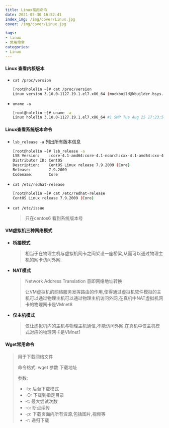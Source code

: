 ```yaml
---
title: Linux常用命令
date: 2021-05-30 16:52:41
index_img: /img/cover/Linux.jpg
cover: /img/cover/Linux.jpg

tags:
- linux
- 常用命令
categories:
- Linux
---
```


#### Linux 查看内核版本

* `cat /proc/version`

  ```sh
  [root@holelin ~]# cat /proc/version
  Linux version 3.10.0-1127.19.1.el7.x86_64 (mockbuild@kbuilder.bsys.centos.org) (gcc version 4.8.5 20150623 (Red Hat 4.8.5-39) (GCC) ) #1 SMP Tue Aug 25 17:23:54 UTC 2020
  ```

* `uname -a`

  ```sh
  [root@holelin ~]# uname -a
  Linux holelin 3.10.0-1127.19.1.el7.x86_64 #1 SMP Tue Aug 25 17:23:54 UTC 2020 x86_64 x86_64 x86_64 GNU/Linux
  ```

#### Linux查看系统版本命令

* `lsb_release -a` 列出所有版本信息

  ```sh
  [root@holelin ~]# lsb_release -a
  LSB Version:    :core-4.1-amd64:core-4.1-noarch:cxx-4.1-amd64:cxx-4.1-noarch:desktop-4.1-amd64:desktop-4.1-noarch:languages-4.1-amd64:languages-4.1-noarch:printing-4.1-amd64:printing-4.1-noarch
  Distributor ID: CentOS
  Description:    CentOS Linux release 7.9.2009 (Core)
  Release:        7.9.2009
  Codename:       Core
  
  ```

* `cat /etc/redhat-release `

  ```sh
  [root@holelin ~]# cat /etc/redhat-release
  CentOS Linux release 7.9.2009 (Core)
  ```

* `cat /etc/issue`

  > 只在centos6 看到系统版本号

#### VM虚拟机三种网络模式

* **桥接模式**

  > 相当于在物理主机与虚拟机网卡之间架设一座桥梁,从而可以通过物理主机的网卡访问外网.

* **NAT模式**

  > Network Address Translation 意即网络地址转换
  >
  > 让VM虚拟机的网络服务发挥路由的作用,使得通过虚拟机软件模拟的主机可以通过物理主机可以通过物理主机访问外网,在真机中NAT虚拟机网卡的物理网卡是VMnet8

* **仅主机模式**

  > 仅让虚拟机内的主机与物理主机通信,不能访问外网,在真机中仅主机模式对应的物理网卡是VMnet1

#### Wget常用命令

> 用于下载网络文件
>
> 命令格式: wget 参数 下载地址
>
> 参数: 
>
> * -b: 后台下载模式
> * -O: 下载到指定目录
> * -t: 最大尝试次数
> * -c: 断点续传
> * -p: 下载页面内所有资源,包括图片,视频等
> * -r: 递归下载



